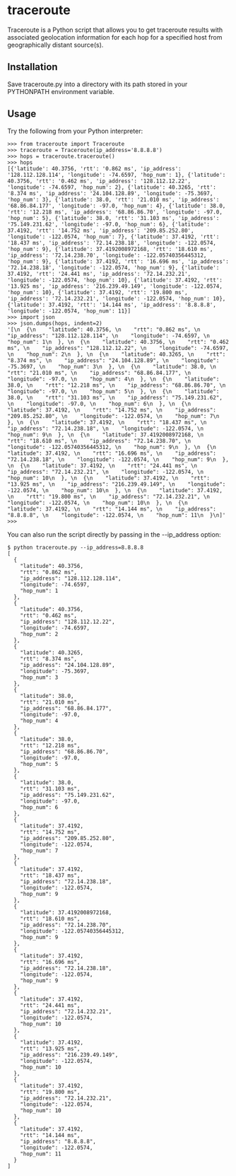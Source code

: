 # traceroute
Traceroute is a Python script that allows you to get traceroute results with associated geolocation information for each hop for a specified host from geographically distant source(s).

## Installation

Save traceroute.py into a directory with its path stored in your PYTHONPATH environment variable.

## Usage

Try the following from your Python interpreter:

    >>> from traceroute import Traceroute
    >>> traceroute = Traceroute(ip_address='8.8.8.8')
    >>> hops = traceroute.traceroute()
    >>> hops
    [{'latitude': 40.3756, 'rtt': '0.862 ms', 'ip_address': '128.112.128.114', 'longitude': -74.6597, 'hop_num': 1}, {'latitude': 40.3756, 'rtt': '0.462 ms', 'ip_address': '128.112.12.22', 'longitude': -74.6597, 'hop_num': 2}, {'latitude': 40.3265, 'rtt': '8.374 ms', 'ip_address': '24.104.128.89', 'longitude': -75.3697, 'hop_num': 3}, {'latitude': 38.0, 'rtt': '21.010 ms', 'ip_address': '68.86.84.177', 'longitude': -97.0, 'hop_num': 4}, {'latitude': 38.0, 'rtt': '12.218 ms', 'ip_address': '68.86.86.70', 'longitude': -97.0, 'hop_num': 5}, {'latitude': 38.0, 'rtt': '31.103 ms', 'ip_address': '75.149.231.62', 'longitude': -97.0, 'hop_num': 6}, {'latitude': 37.4192, 'rtt': '14.752 ms', 'ip_address': '209.85.252.80', 'longitude': -122.0574, 'hop_num': 7}, {'latitude': 37.4192, 'rtt': '18.437 ms', 'ip_address': '72.14.238.18', 'longitude': -122.0574, 'hop_num': 9}, {'latitude': 37.4192008972168, 'rtt': '18.610 ms', 'ip_address': '72.14.238.70', 'longitude': -122.05740356445312, 'hop_num': 9}, {'latitude': 37.4192, 'rtt': '16.696 ms', 'ip_address': '72.14.238.18', 'longitude': -122.0574, 'hop_num': 9}, {'latitude': 37.4192, 'rtt': '24.441 ms', 'ip_address': '72.14.232.21', 'longitude': -122.0574, 'hop_num': 10}, {'latitude': 37.4192, 'rtt': '13.925 ms', 'ip_address': '216.239.49.149', 'longitude': -122.0574, 'hop_num': 10}, {'latitude': 37.4192, 'rtt': '19.800 ms', 'ip_address': '72.14.232.21', 'longitude': -122.0574, 'hop_num': 10}, {'latitude': 37.4192, 'rtt': '14.144 ms', 'ip_address': '8.8.8.8', 'longitude': -122.0574, 'hop_num': 11}]
    >>> import json
    >>> json.dumps(hops, indent=2)
    '[\n  {\n    "latitude": 40.3756, \n    "rtt": "0.862 ms", \n    "ip_address": "128.112.128.114", \n    "longitude": -74.6597, \n    "hop_num": 1\n  }, \n  {\n    "latitude": 40.3756, \n    "rtt": "0.462 ms", \n    "ip_address": "128.112.12.22", \n    "longitude": -74.6597, \n    "hop_num": 2\n  }, \n  {\n    "latitude": 40.3265, \n    "rtt": "8.374 ms", \n    "ip_address": "24.104.128.89", \n    "longitude": -75.3697, \n    "hop_num": 3\n  }, \n  {\n    "latitude": 38.0, \n    "rtt": "21.010 ms", \n    "ip_address": "68.86.84.177", \n    "longitude": -97.0, \n    "hop_num": 4\n  }, \n  {\n    "latitude": 38.0, \n    "rtt": "12.218 ms", \n    "ip_address": "68.86.86.70", \n    "longitude": -97.0, \n    "hop_num": 5\n  }, \n  {\n    "latitude": 38.0, \n    "rtt": "31.103 ms", \n    "ip_address": "75.149.231.62", \n    "longitude": -97.0, \n    "hop_num": 6\n  }, \n  {\n    "latitude": 37.4192, \n    "rtt": "14.752 ms", \n    "ip_address": "209.85.252.80", \n    "longitude": -122.0574, \n    "hop_num": 7\n  }, \n  {\n    "latitude": 37.4192, \n    "rtt": "18.437 ms", \n    "ip_address": "72.14.238.18", \n    "longitude": -122.0574, \n    "hop_num": 9\n  }, \n  {\n    "latitude": 37.4192008972168, \n    "rtt": "18.610 ms", \n    "ip_address": "72.14.238.70", \n    "longitude": -122.05740356445312, \n    "hop_num": 9\n  }, \n  {\n    "latitude": 37.4192, \n    "rtt": "16.696 ms", \n    "ip_address": "72.14.238.18", \n    "longitude": -122.0574, \n    "hop_num": 9\n  }, \n  {\n    "latitude": 37.4192, \n    "rtt": "24.441 ms", \n    "ip_address": "72.14.232.21", \n    "longitude": -122.0574, \n    "hop_num": 10\n  }, \n  {\n    "latitude": 37.4192, \n    "rtt": "13.925 ms", \n    "ip_address": "216.239.49.149", \n    "longitude": -122.0574, \n    "hop_num": 10\n  }, \n  {\n    "latitude": 37.4192, \n    "rtt": "19.800 ms", \n    "ip_address": "72.14.232.21", \n    "longitude": -122.0574, \n    "hop_num": 10\n  }, \n  {\n    "latitude": 37.4192, \n    "rtt": "14.144 ms", \n    "ip_address": "8.8.8.8", \n    "longitude": -122.0574, \n    "hop_num": 11\n  }\n]'
    >>>

You can also run the script directly by passing in the --ip_address option:

    $ python traceroute.py --ip_address=8.8.8.8
    [
      {
        "latitude": 40.3756,
        "rtt": "0.862 ms",
        "ip_address": "128.112.128.114",
        "longitude": -74.6597,
        "hop_num": 1
      },
      {
        "latitude": 40.3756,
        "rtt": "0.462 ms",
        "ip_address": "128.112.12.22",
        "longitude": -74.6597,
        "hop_num": 2
      },
      {
        "latitude": 40.3265,
        "rtt": "8.374 ms",
        "ip_address": "24.104.128.89",
        "longitude": -75.3697,
        "hop_num": 3
      },
      {
        "latitude": 38.0,
        "rtt": "21.010 ms",
        "ip_address": "68.86.84.177",
        "longitude": -97.0,
        "hop_num": 4
      },
      {
        "latitude": 38.0,
        "rtt": "12.218 ms",
        "ip_address": "68.86.86.70",
        "longitude": -97.0,
        "hop_num": 5
      },
      {
        "latitude": 38.0,
        "rtt": "31.103 ms",
        "ip_address": "75.149.231.62",
        "longitude": -97.0,
        "hop_num": 6
      },
      {
        "latitude": 37.4192,
        "rtt": "14.752 ms",
        "ip_address": "209.85.252.80",
        "longitude": -122.0574,
        "hop_num": 7
      },
      {
        "latitude": 37.4192,
        "rtt": "18.437 ms",
        "ip_address": "72.14.238.18",
        "longitude": -122.0574,
        "hop_num": 9
      },
      {
        "latitude": 37.4192008972168,
        "rtt": "18.610 ms",
        "ip_address": "72.14.238.70",
        "longitude": -122.05740356445312,
        "hop_num": 9
      },
      {
        "latitude": 37.4192,
        "rtt": "16.696 ms",
        "ip_address": "72.14.238.18",
        "longitude": -122.0574,
        "hop_num": 9
      },
      {
        "latitude": 37.4192,
        "rtt": "24.441 ms",
        "ip_address": "72.14.232.21",
        "longitude": -122.0574,
        "hop_num": 10
      },
      {
        "latitude": 37.4192,
        "rtt": "13.925 ms",
        "ip_address": "216.239.49.149",
        "longitude": -122.0574,
        "hop_num": 10
      },
      {
        "latitude": 37.4192,
        "rtt": "19.800 ms",
        "ip_address": "72.14.232.21",
        "longitude": -122.0574,
        "hop_num": 10
      },
      {
        "latitude": 37.4192,
        "rtt": "14.144 ms",
        "ip_address": "8.8.8.8",
        "longitude": -122.0574,
        "hop_num": 11
      }
    ]
